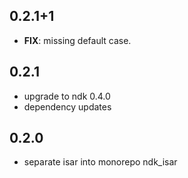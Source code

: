 ## 0.2.1+1

 - **FIX**: missing default case.

## 0.2.1

 - upgrade to ndk 0.4.0
 - dependency updates

## 0.2.0
 - separate isar into monorepo ndk_isar
